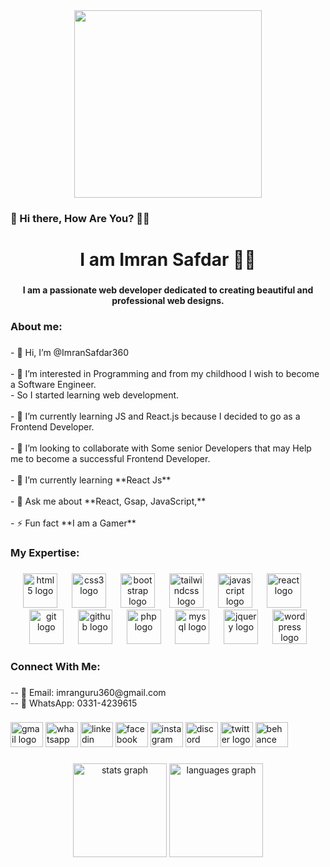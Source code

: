 <div align="center">
  <img height="300" src="https://img.freepik.com/premium-photo/businessman-sitting-office-desk-working-laptop-computer_396607-18446.jpg?w=996"  />
</div>

###

<h3 align="left">👋 Hi there, How Are You? 🙋‍♂️</h3>

###

<h1 align="center">I am Imran Safdar 👨‍💻</h1>

###

<h4 align="center">I am a passionate web developer dedicated to creating beautiful and professional web designs.</h4>

###

<h3 align="left">About me:</h3>

###

<p align="left">- 👋 Hi, I’m @ImranSafdar360<br><br>- 👀 I’m interested in Programming and from my childhood I wish to become a Software Engineer.<br>-  So I started learning web development.<br><br>- 🌱 I’m currently learning JS and React.js because I decided to go as a Frontend Developer.<br><br>- 💞️ I’m looking to collaborate with Some senior Developers that may Help me to become a successful Frontend Developer.<br><br>- 🌱 I’m currently learning **React Js**<br><br>- 💬 Ask me about **React, Gsap, JavaScript,**<br><br>- ⚡ Fun fact **I am a Gamer**</p>

###

<h3 align="left">My Expertise:</h3>

###

<div align="center">
  <img src="https://cdn.jsdelivr.net/gh/devicons/devicon/icons/html5/html5-original.svg" height="55" alt="html5 logo"  />
  <img width="15" />
  <img src="https://cdn.jsdelivr.net/gh/devicons/devicon/icons/css3/css3-original.svg" height="55" alt="css3 logo"  />
  <img width="15" />
  <img src="https://cdn.jsdelivr.net/gh/devicons/devicon/icons/bootstrap/bootstrap-original.svg" height="55" alt="bootstrap logo"  />
  <img width="15" />
  <img src="https://cdn.jsdelivr.net/gh/devicons/devicon/icons/tailwindcss/tailwindcss-original-wordmark.svg" height="55" alt="tailwindcss logo"  />
  <img width="15" />
  <img src="https://skillicons.dev/icons?i=js" height="55" alt="javascript logo"  />
  <img width="15" />
  <img src="https://cdn.jsdelivr.net/gh/devicons/devicon/icons/react/react-original.svg" height="55" alt="react logo"  />
  <img width="15" />
  <img src="https://cdn.jsdelivr.net/gh/devicons/devicon/icons/git/git-original.svg" height="55" alt="git logo"  />
  <img width="15" />
  <img src="https://skillicons.dev/icons?i=github" height="55" alt="github logo"  />
  <img width="15" />
  <img src="https://skillicons.dev/icons?i=php" height="55" alt="php logo"  />
  <img width="15" />
  <img src="https://cdn.jsdelivr.net/gh/devicons/devicon/icons/mysql/mysql-original.svg" height="55" alt="mysql logo"  />
  <img width="15" />
  <img src="https://skillicons.dev/icons?i=jquery" height="55" alt="jquery logo"  />
  <img width="15" />
  <img src="https://cdn.simpleicons.org/wordpress/21759B" height="55" alt="wordpress logo"  />
</div>

###

<h3 align="left">Connect With Me:</h3>

###

<p align="left">-- 📩 Email: imranguru360@gmail.com<br>-- 🔢 WhatsApp: 0331-4239615</p>

###

<div align="left">
  <img src="https://raw.githubusercontent.com/maurodesouza/profile-readme-generator/master/src/assets/icons/social/gmail/default.svg" width="52" height="40" alt="gmail logo"  />
  <img src="https://raw.githubusercontent.com/maurodesouza/profile-readme-generator/master/src/assets/icons/social/whatsapp/default.svg" width="52" height="40" alt="whatsapp logo"  />
  <img src="https://raw.githubusercontent.com/maurodesouza/profile-readme-generator/master/src/assets/icons/social/linkedin/default.svg" width="52" height="40" alt="linkedin logo"  />
  <img src="https://raw.githubusercontent.com/maurodesouza/profile-readme-generator/master/src/assets/icons/social/facebook/default.svg" width="52" height="40" alt="facebook logo"  />
  <img src="https://raw.githubusercontent.com/maurodesouza/profile-readme-generator/master/src/assets/icons/social/instagram/default.svg" width="52" height="40" alt="instagram logo"  />
  <img src="https://raw.githubusercontent.com/maurodesouza/profile-readme-generator/master/src/assets/icons/social/discord/default.svg" width="52" height="40" alt="discord logo"  />
  <img src="https://raw.githubusercontent.com/maurodesouza/profile-readme-generator/master/src/assets/icons/social/twitter/default.svg" width="52" height="40" alt="twitter logo"  />
  <img src="https://raw.githubusercontent.com/maurodesouza/profile-readme-generator/master/src/assets/icons/social/behance/default.svg" width="52" height="40" alt="behance logo"  />
</div>

###

<div align="center">
  <img src="https://github-readme-stats.vercel.app/api?username=imransafdar360&hide_title=false&hide_rank=false&show_icons=true&include_all_commits=true&count_private=true&disable_animations=false&theme=dark&locale=en&hide_border=false&order=1" height="150" alt="stats graph"  />
  <img src="https://github-readme-stats.vercel.app/api/top-langs?username=imransafdar360&locale=en&hide_title=false&layout=compact&card_width=320&langs_count=6&theme=dark&hide_border=false&order=2" height="150" alt="languages graph"  />
</div>

###

